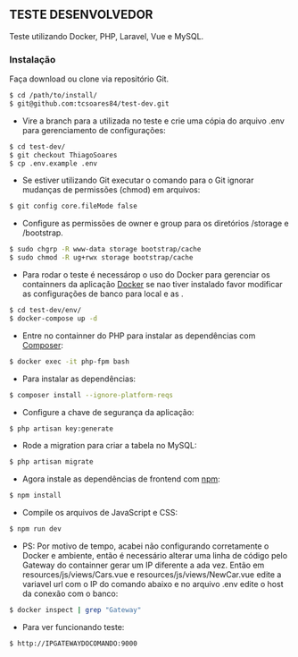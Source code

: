 ## TESTE DESENVOLVEDOR

Teste utilizando Docker, PHP, Laravel, Vue e MySQL. 

### Instalação

Faça download ou clone via repositório Git.

```sh
$ cd /path/to/install/
$ git@github.com:tcsoares84/test-dev.git
```

* Vire a branch para a utilizada no teste e crie uma cópia do arquivo .env para gerenciamento de configurações:

```sh
$ cd test-dev/
$ git checkout ThiagoSoares
$ cp .env.example .env
```

* Se estiver utilizando Git executar o comando para o Git ignorar mudanças de permissões (chmod) em arquivos:

```sh
$ git config core.fileMode false
```

* Configure as permissões de owner e group para os diretórios /storage e /bootstrap.

```sh
$ sudo chgrp -R www-data storage bootstrap/cache
$ sudo chmod -R ug+rwx storage bootstrap/cache
```

* Para rodar o teste é necessárop o uso do Docker para gerenciar os containners da aplicação [Docker](https://www.docker.com/) se nao tiver instalado favor modificar as configurações de banco para local e as .

```sh
$ cd test-dev/env/
$ docker-compose up -d
```

* Entre no containner do PHP para instalar as dependências com [Composer](https://getcomposer.org/doc/):

```sh
$ docker exec -it php-fpm bash
```

* Para instalar as dependências:

```sh
$ composer install --ignore-platform-reqs
```

* Configure a chave de segurança da aplicação:

```sh
$ php artisan key:generate
```

* Rode a migration para criar a tabela no MySQL:

```sh
$ php artisan migrate
```

* Agora instale as dependências de frontend com [npm](https://docs.npmjs.com/):

```sh
$ npm install
```

* Compile os arquivos de JavaScript e CSS:

```sh
$ npm run dev
```

* PS: Por motivo de tempo, acabei não configurando corretamente o Docker e ambiente, então é necessário alterar uma linha de código pelo Gateway do containner gerar um IP diferente a ada vez.
Então em resources/js/views/Cars.vue e resources/js/views/NewCar.vue edite a variavel url com o IP do comando abaixo e no arquivo .env edite o host da conexão com o banco:

```sh
$ docker inspect | grep "Gateway"
```

* Para ver funcionando teste:

```sh
$ http://IPGATEWAYDOCOMANDO:9000
```